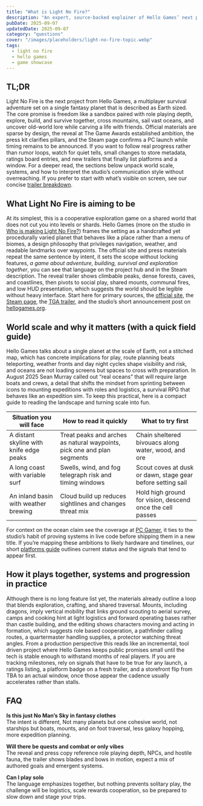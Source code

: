```yaml
---
title: "What is Light No Fire?"
description: "An expert, source-backed explainer of Hello Games’ next project, what the trailer and press kit really say, and which signals to watch."
pubDate: 2025-09-07
updatedDate: 2025-09-07
category: "questions"
cover: "/images/placeholders/light-no-fire-topic.webp"
tags:
  - light no fire
  - hello games
  - game showcase
---
```


## TL;DR

Light No Fire is the next project from Hello Games, a multiplayer survival adventure set on a single fantasy planet that is described as Earth sized. The core promise is freedom like a sandbox paired with role playing depth, explore, build, and survive together, cross mountains, sail vast oceans, and uncover old-world lore while carving a life with friends. Official materials are sparse by design, the reveal at The Game Awards established ambition, the press kit clarifies pillars, and the Steam page confirms a PC launch while timing remains to be announced. If you want to follow real progress rather than rumor loops, watch for quiet tells, small changes to store metadata, ratings board entries, and new trailers that finally list platforms and a window. For a deeper read, the sections below unpack world scale, systems, and how to interpret the studio’s communication style without overreaching. If you prefer to start with what’s visible on screen, see our concise [trailer breakdown](/guides/questions/trailer-analysis/).

## What Light No Fire is aiming to be

At its simplest, this is a cooperative exploration game on a shared world that does not cut you into levels or shards. Hello Games (more on the studio in [Who is making Light No Fire?](/guides/questions/who-is-making-light-no-fire/)) frames the setting as a handcrafted yet procedurally varied planet that behaves like a place rather than a menu of biomes, a design philosophy that privileges navigation, weather, and readable landmarks over waypoints. The official site and press materials repeat the same sentence by intent, it sets the scope without locking features, *a game about adventure, building, survival and exploration together*, you can see that language on the project hub and in the Steam description. The reveal trailer shows climbable peaks, dense forests, caves, and coastlines, then pivots to social play, shared mounts, communal fires, and low HUD presentation, which suggests the world should be legible without heavy interface. Start here for primary sources, the [official site](https://lightnofire.com/), the [Steam page](https://store.steampowered.com/app/2719590/Light_No_Fire/), the [TGA trailer](https://www.youtube.com/watch?v=EurwCUKajdc), and the studio’s short announcement post on [hellogames.org](https://hellogames.org/2023/12/12/announcing-light-no-fire/).

## World scale and why it matters (with a quick field guide)

Hello Games talks about a single planet at the scale of Earth, not a stitched map, which has concrete implications for play, route planning beats teleporting, weather fronts and day night cycles shape visibility and risk, and oceans are not loading screens but spaces to cross with preparation. In August 2025 Sean Murray called out “real oceans” that will require large boats and crews, a detail that shifts the mindset from sprinting between icons to mounting expeditions with roles and logistics, a survival RPG that behaves like an expedition sim. To keep this practical, here is a compact guide to reading the landscape and turning scale into fun.

| Situation you will face | How to read it quickly | What to try first |
| --- | --- | --- |
| A distant skyline with knife edge peaks | Treat peaks and arches as natural waypoints, pick one and plan segments | Chain sheltered bivouacs along water, wood, and ore |
| A long coast with variable surf | Swells, wind, and fog telegraph risk and timing windows | Scout coves at dusk or dawn, stage gear before setting sail |
| An inland basin with weather brewing | Cloud build up reduces sightlines and changes threat mix | Hold high ground for vision, descend once the cell passes |

For context on the ocean claim see the coverage at [PC Gamer](https://www.pcgamer.com/games/survival-crafting/sean-murray-says-the-earth-sized-planet-in-light-no-fire-will-have-real-oceans-that-players-will-need-large-boats-and-crews-to-cross/), it ties to the studio’s habit of proving systems in live code before shipping them in a new title. If you’re mapping these ambitions to likely hardware and timelines, our short [platforms guide](/guides/questions/platforms/) outlines current status and the signals that tend to appear first.

## How it plays together, systems and progression in practice

Although there is no long feature list yet, the materials already outline a loop that blends exploration, crafting, and shared traversal. Mounts, including dragons, imply vertical mobility that links ground scouting to aerial survey, camps and cooking hint at light logistics and forward operating bases rather than castle building, and the editing shows characters moving and acting in formation, which suggests role based cooperation, a pathfinder calling routes, a quartermaster handling supplies, a protector watching threat angles. From a production perspective this reads like an incremental, tool driven project where Hello Games keeps public promises small until the tech is stable enough to withstand months of real players. If you are tracking milestones, rely on signals that have to be true for any launch, a ratings listing, a platform badge on a fresh trailer, and a storefront flip from TBA to an actual window, once those appear the cadence usually accelerates rather than stalls.

## FAQ

**Is this just No Man’s Sky in fantasy clothes**  
The intent is different, Not many planets but one cohesive world, not starships but boats, mounts, and on foot traversal, less galaxy hopping, more expedition planning.  

**Will there be quests and combat or only vibes**  
The reveal and press copy reference role playing depth, NPCs, and hostile fauna, the trailer shows blades and bows in motion, expect a mix of authored goals and emergent systems.  

**Can I play solo**  
The language emphasizes together, but nothing prevents solitary play, the challenge will be logistics, scale rewards cooperation, so be prepared to slow down and stage your trips.
